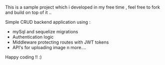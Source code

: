 This is a sample project which i developed in my free time , feel free to fork and build on top of it ..

Simple CRUD backend application using :
 * mySql and sequelize migrations
 * Authentication logic
 * Middleware protecting routes with JWT tokens
 * API's for uploading image n more....

Happy coding !! :) 
